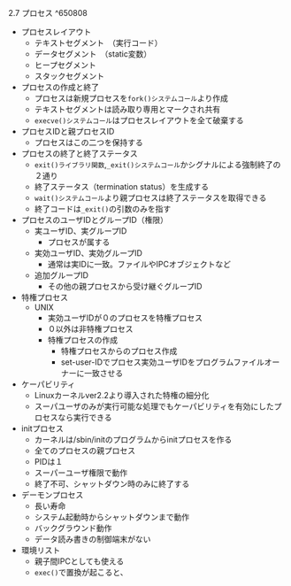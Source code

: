 2.7 プロセス ^650808
- プロセスレイアウト
	- テキストセグメント　（実行コード）
	- データセグメント　（static変数）
	- ヒープセグメント
	- スタックセグメント
- プロセスの作成と終了
	- プロセスは新規プロセスを`fork()システムコール`より作成
	- テキストセグメントは読み取り専用とマークされ共有
	- `execve()システムコール`はプロセスレイアウトを全て破棄する
- プロセスIDと親プロセスID
	- プロセスはこの二つを保持する
- プロセスの終了と終了ステータス
	- `exit()ライブラリ関数`,`_exit()システムコール`かシグナルによる強制終了の２通り
	- 終了ステータス（termination status）を生成する
	- `wait()システムコール`より親プロセスは終了ステータスを取得できる
	-  終了コードは`_exit()`の引数のみを指す
- プロセスのユーザIDとグループID（権限）
	- 実ユーザID、実グループID
		- プロセスが属する
	- 実効ユーザID、実効グループID
		- 通常は実IDに一致。ファイルやIPCオブジェクトなど
	- 追加グループID
		- その他の親プロセスから受け継ぐグループID
- 特権プロセス
	- UNIX
		- 実効ユーザIDが０のプロセスを特権プロセス
		- ０以外は非特権プロセス
		- 特権プロセスの作成
			- 特権プロセスからのプロセス作成
			- set-user-IDでプロセス実効ユーザIDをプログラムファイルオーナーに一致させる
- ケーパビリティ
	- Linuxカーネルver2.2より導入された特権の細分化
	- スーパユーザのみが実行可能な処理でもケーパビリティを有効にしたプロセスなら実行できる
- initプロセス
	- カーネルは/sbin/initのプログラムからinitプロセスを作る
	- 全てのプロセスの親プロセス
	- PIDは１
	- スーパーユーザ権限で動作
	- 終了不可、シャットダウン時のみに終了する
- デーモンプロセス
	- 長い寿命
	- システム起動時からシャットダウンまで動作
	- バックグラウンド動作
	- データ読み書きの制御端末がない
- 環境リスト
	- 親子間IPCとしても使える
	- `exec()`で置換が起こると、
